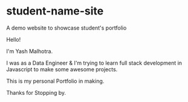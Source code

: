 # student-name-site
A demo website to showcase student's portfolio

Hello!

I'm Yash Malhotra.

I was as a Data Engineer & I'm trying to learn full stack development in Javascript to make some awesome projects.

This is my personal Portfolio in making.

Thanks for Stopping by.
